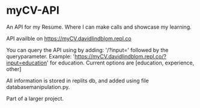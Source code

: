 # myCV-API
An API for my Resume. Where I can make calls and showcase my learning. 

API availble on https://myCV.davidlindblom.repl.co


You can query the API using by adding: '/?input=' followed by the queryparameter. Example: 'https://myCV.davidlindblom.repl.co/?input=education' for education. Current options are [education, experience, other]

All information is stored in replits db, and added using file databasemanipulation.py. 




Part of a larger project. 
